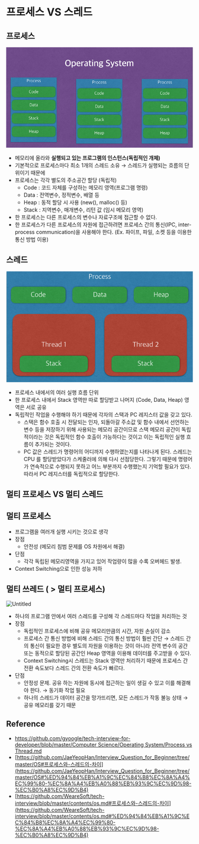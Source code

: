 # 프로세스 VS 스레드

## 프로세스

![process](image/process.png)

- 메모리에 올라와 **실행되고 있는 프로그램의 인스턴스(독립적인 개체)**
- 기본적으로 프로세스마다 최소 1개의 스레드 소유 → 스레드가 실행되는 흐름의 단위이기 때문에
- 프로세스는 각각 별도의 주소공간 할당 (독립적)
  - Code : 코드 자체를 구성하는 메모리 영역(프로그램 명령)
  - Data : 전역변수, 정적변수, 배열 등
  - Heap : 동적 할당 시 사용 (new(), malloc() 등)
  - Stack : 지역변수, 매개변수, 리턴 값 (임시 메모리 영역)
- 한 프로세스는 다른 프로세스의 변수나 자료구조에 접근할 수 없다.
- 한 프로세스가 다른 프로세스의 자원에 접근하려면 프로세스 간의 통신(IPC, inter-process communication)을 사용해야 한다. (Ex. 파이프, 파일, 소켓 등을 이용한 통신 방법 이용)

## 스레드

![thread](image/thread.png)

- 프로세스 내에서의 여러 실행 흐름 단위
- 한 프로세스 내에서 Stack 영역만 따로 할당받고 나머지 (Code, Data, Heap) 영역은 서로 공유
- 독립적인 작업을 수행해야 하기 때문에 각자의 스택과 PC 레지스터 값을 갖고 있다.
  - 스택은 함수 호출 시 전달되는 인자, 되돌아갈 주소값 및 함수 내에서 선언하는 변수 등을 저장하기 위해 사용되는 메모리 공간이므로 스택 메모리 공간이 독립적이라는 것은 독립적인 함수 호출이 가능하다는 것이고 이는 독립적인 실행 흐름이 추가되는 것이다.
  - PC 값은 스레드가 명령어의 어디까지 수행하였는지를 나타나게 된다. 스레드는 CPU 를 할당받았다가 스케줄러에 의해 다시 선점당한다. 그렇기 때문에 명령어가 연속적으로 수행되지 못하고 어느 부분까지 수행했는지 기억할 필요가 있다. 따라서 PC 레지스터를 독립적으로 할당한다.

## 멀티 프로세스 VS 멀티 스레드

## 멀티 프로세스

- 프로그램을 여러개 실행 시키는 것으로 생각
- 장점
  - 안전성 (메모리 침범 문제를 OS 차원에서 해결)
- 단점
  - 각각 독립된 메모리영역을 가지고 있어 작업량이 많을 수록 오버헤드 발생.
- Context Switching으로 인한 성능 저하

## 멀티 쓰레드 ( > 멀티 프로세스)

![Untitled](https://s3-us-west-2.amazonaws.com/secure.notion-static.com/b5b7d137-660d-4bb2-9e7c-210aa3af3d8a/Untitled.png)

- 하나의 프로그램 안에서 여러 스레드를 구성해 각 스레드마다 작업을 처리하는 것
- 장점
  - 독립적인 프로세스에 비해 공유 메모리만큼의 시간, 자원 손실이 감소
  - 프로세스 간 통신 방법에 비해 스레드 간의 통신 방법이 훨씬 간단 → 스레드 간의 통신이 필요한 경우 별도의 자원을 이용하는 것이 아니라 전역 변수의 공간 또는 동적으로 할당된 공간인 Heap 영역을 이용해 데이터를 주고받을 수 있다.
  - Context Switching시 스레드는 Stack 영역만 처리하기 때문에 프로세스 간 전환 속도보다 스레드 간의 전환 속도가 빠르다.
- 단점
  - 안정성 문제. 공유 하는 자원에 동시에 접근하는 일이 생길 수 있고 이를 해결해야 한다. → 동기화 작업 필요
  - 하나의 스레드가 데이터 공간을 망가뜨리면, 모든 스레드가 작동 불능 상태 → 공유 메모리를 갖기 때문

## Reference

- [https://github.com/gyoogle/tech-interview-for-developer/blob/master/Computer Science/Operating System/Process vs Thread.md](https://github.com/gyoogle/tech-interview-for-developer/blob/master/Computer%20Science/Operating%20System/Process%20vs%20Thread.md)
- [https://github.com/JaeYeopHan/Interview_Question_for_Beginner/tree/master/OS#프로세스와-스레드의-차이](https://github.com/JaeYeopHan/Interview_Question_for_Beginner/tree/master/OS#%ED%94%84%EB%A1%9C%EC%84%B8%EC%8A%A4%EC%99%80-%EC%8A%A4%EB%A0%88%EB%93%9C%EC%9D%98-%EC%B0%A8%EC%9D%B4)
- [https://github.com/WeareSoft/tech-interview/blob/master/contents/os.md#프로세스와-스레드의-차이](https://github.com/WeareSoft/tech-interview/blob/master/contents/os.md#%ED%94%84%EB%A1%9C%EC%84%B8%EC%8A%A4%EC%99%80-%EC%8A%A4%EB%A0%88%EB%93%9C%EC%9D%98-%EC%B0%A8%EC%9D%B4)